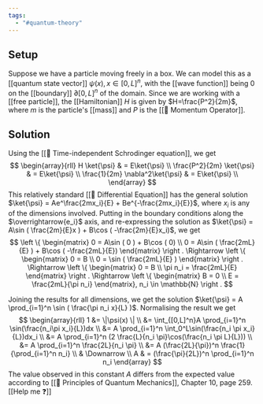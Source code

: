 ```yaml
---
tags:
  - "#quantum-theory"
---
```

## Setup
Suppose we have a particle moving freely in a box. We can model this as a [[quantum state vector]] $\psi(x), x \in [0,L]^n$, with the [[wave function]] being $0$ on the [[boundary]] $\partial [0,L]^n$ of the domain. Since we are working with a [[free particle]], the [[Hamiltonian]] $H$ is given by $H=\frac{P^2}{2m}$, where $m$ is the particle's [[mass]] and $P$ is the [[📘 Momentum Operator]].

## Solution

Using the [[📘 Time-independent Schrodinger equation]], we get
$$
\begin{array}{rll}
H \ket{\psi} & = E\ket{\psi} \\
\frac{P^2}{2m} \ket{\psi} & = E\ket{\psi} \\
\frac{1}{2m} \nabla^2\ket{\psi} & = E\ket{\psi} \\
\end{array}
$$
This relatively standard [[📙 Differential Equation]] has the general solution $\ket{\psi} = Ae^\frac{2mx_i}{E} + Be^{-\frac{2mx_i}{E}}$, where $x_i$ is any of the dimensions involved. Putting in the boundary conditions along the $\overrightarrow{e_i}$ axis, and re-expressing the solution as $\ket{\psi} = A\sin ( \frac{2m}{E}x ) + B\cos ( -\frac{2m}{E}x_i)$, we get 
$$
\left \{
\begin{matrix}
0 = A\sin ( 0 ) + B\cos ( 0) \\
0 = A\sin ( \frac{2mL}{E} ) + B\cos ( -\frac{2mL}{E})
\end{matrix}
\right .
\Rightarrow
\left \{
\begin{matrix}
0 = B \\
0 = \sin ( \frac{2mL}{E} )
\end{matrix}
\right .
\Rightarrow
\left \{
\begin{matrix}
0 = B \\
\pi n_i = \frac{2mL}{E}
\end{matrix}
\right .
\Rightarrow
\left \{
\begin{matrix}
B = 0 \\
E = \frac{2mL}{\pi n_i}
\end{matrix}, n_i \in \mathbb{N}
\right .
$$

Joining the results for all dimensions, we get the solution $\ket{\psi} = A \prod_{i=1}^n \sin ( \frac{\pi n_i x}{L} )$. Normalising the result we get
$$
\begin{array}{rll}
1 &= \|\psi(x) \| \\
&= \int_{[0,L]^n}A \prod_{i=1}^n \sin(\frac{n_i\pi x_i}{L})dx \\
&= A \prod_{i=1}^n \int_0^L\sin(\frac{n_i \pi x_i}{L})dx_i \\
&= A \prod_{i=1}^n (2 \frac{L}{n_i \pi}\cos(\frac{n_i \pi L}{L})) \\
&= A \prod_{i=1}^n \frac{2L}{n_i \pi} \\
&= A (\frac{2L}{\pi})^n \frac{1}{\prod_{i=1}^n n_i} \\
& \Downarrow \\
A & = (\frac{\pi}{2L})^n \prod_{i=1}^n n_i
\end{array}
$$
The value observed in this constant $A$ differs from the expected value according to [[📖 Principles of Quantum Mechanics]], Chapter 10, page 259. [[Help me ❓]]
